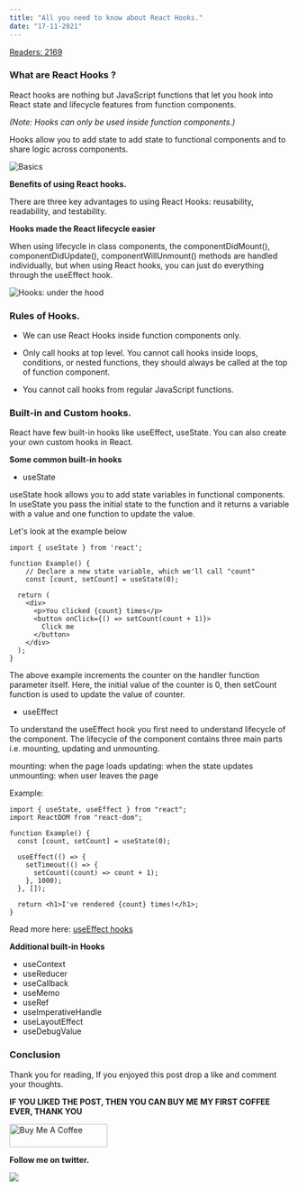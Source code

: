 ```yaml
---
title: "All you need to know about React Hooks."
date: "17-11-2021"
---
```


[Readers: 2169](https://dev.to/pratham10/all-you-need-to-know-about-react-hooks-54p0)

### What are React Hooks ?

React hooks are nothing but JavaScript functions that let you hook into React state and lifecycle features from function components.

_(Note: Hooks can only be used inside function components.)_

Hooks allow you to add state to add state to functional components and to share logic across components.

![Basics](https://dev-to-uploads.s3.amazonaws.com/uploads/articles/iu45jrtu2o5hpej75u8u.png)

**Benefits of using React hooks.**

There are three key advantages to using React Hooks: reusability, readability, and testability.

**Hooks made the React lifecycle easier**

When using lifecycle in class components, the componentDidMount(), componentDidUpdate(), componentWillUnmount() methods are handled individually, but when using React hooks, you can just do everything through the useEffect hook.

![Hooks: under the hood](https://dev-to-uploads.s3.amazonaws.com/uploads/articles/phu4s1tjqwucspw22g7q.png)

### Rules of Hooks.

- We can use React Hooks inside function components only.

- Only call hooks at top level. You cannot call hooks inside loops, conditions, or nested functions, they should always be called at the top of function component.

- You cannot call hooks from regular JavaScript functions.

### Built-in and Custom hooks.

React have few built-in hooks like useEffect, useState. You can also create your own custom hooks in React.

**Some common built-in hooks**

- useState

useState hook allows you to add state variables in functional components. In useState you pass the initial state to the function and it returns a variable with a value and one function to update the value.

Let's look at the example below

```
import { useState } from 'react';

function Example() {
    // Declare a new state variable, which we'll call "count"
    const [count, setCount] = useState(0);

  return (
    <div>
      <p>You clicked {count} times</p>
      <button onClick={() => setCount(count + 1)}>
        Click me
      </button>
    </div>
  );
}
```

The above example increments the counter on the handler function parameter itself.
Here, the initial value of the counter is 0, then setCount function is used to update the value of counter.

- useEffect

To understand the useEffect hook you first need to understand lifecycle of the component. The lifecycle of the component contains three main parts i.e. mounting, updating and unmounting.

mounting: when the page loads
updating: when the state updates
unmounting: when user leaves the page

Example:

```
import { useState, useEffect } from "react";
import ReactDOM from "react-dom";

function Example() {
  const [count, setCount] = useState(0);

  useEffect(() => {
    setTimeout(() => {
      setCount((count) => count + 1);
    }, 1000);
  }, []);

  return <h1>I've rendered {count} times!</h1>;
}

```

Read more here: [useEffect hooks](https://reactjs.org/docs/hooks-overview.html)

**Additional built-in Hooks**

- useContext
- useReducer
- useCallback
- useMemo
- useRef
- useImperativeHandle
- useLayoutEffect
- useDebugValue

### Conclusion

Thank you for reading, If you enjoyed this post drop a like and comment your thoughts.

**IF YOU LIKED THE POST, THEN YOU CAN BUY ME MY FIRST COFFEE EVER, THANK YOU**

<a href="https://www.buymeacoffee.com/pratham10" target="_blank"><img src="https://cdn.buymeacoffee.com/buttons/default-orange.png" alt="Buy Me A Coffee" height="41" width="174"></a>

**Follow me on twitter.**

[![](https://thepracticaldev.s3.amazonaws.com/i/gmrz82bjwhej1f1iqb1e.png)](https://twitter.com/pratham__10)
